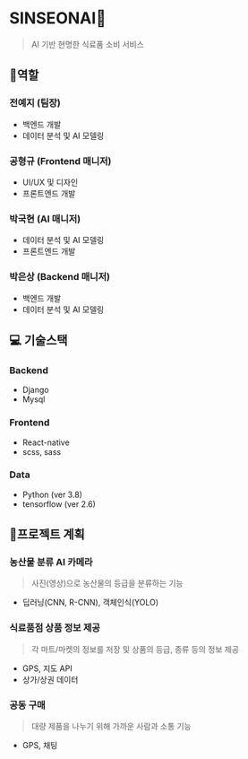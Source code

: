 # SINSEONAI🍎

> AI 기반 현명한 식료품 소비 서비스



## 🐬역할

### 전예지 (팀장)

- 백엔드 개발
- 데이터 분석 및 AI 모델링

### 공형규 (Frontend 매니저)

- UI/UX 및 디자인
- 프론트엔드 개발

### 박국현 (AI 매니저)

- 데이터 분석 및 AI 모델링
- 프론트엔드 개발

### 박은상 (Backend 매니저)

- 백엔드 개발
- 데이터 분석 및 AI 모델링



## 💻 기술스택

### Backend

- Django
- Mysql

### Frontend

- React-native
- scss, sass

### Data

- Python (ver 3.8)
- tensorflow (ver 2.6)



## 🐾프로젝트 계획

### 농산물 분류 AI 카메라

> 사진(영상)으로 농산물의 등급을 분류하는 기능

- 딥러닝(CNN, R-CNN), 객체인식(YOLO)

### 식료품점 상품 정보 제공

>  각 마트/마켓의 정보를 저장 및 상품의 등급, 종류 등의 정보 제공

- GPS, 지도 API
- 상가/상권 데이터

### 공동 구매

> 대량 제품을 나누기 위해 가까운 사람과 소통 기능

- GPS, 채팅